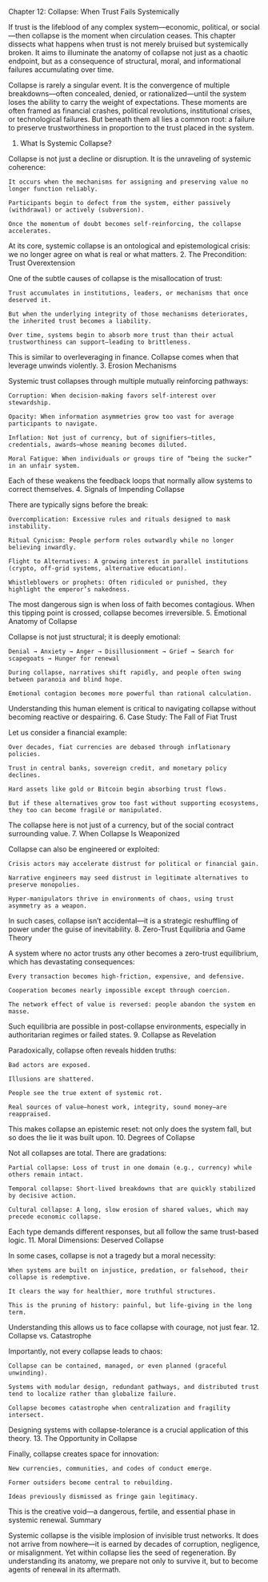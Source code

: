 Chapter 12: Collapse: When Trust Fails Systemically

If trust is the lifeblood of any complex system—economic, political, or social—then collapse is the moment when circulation ceases. This chapter dissects what happens when trust is not merely bruised but systemically broken. It aims to illuminate the anatomy of collapse not just as a chaotic endpoint, but as a consequence of structural, moral, and informational failures accumulating over time.

Collapse is rarely a singular event. It is the convergence of multiple breakdowns—often concealed, denied, or rationalized—until the system loses the ability to carry the weight of expectations. These moments are often framed as financial crashes, political revolutions, institutional crises, or technological failures. But beneath them all lies a common root: a failure to preserve trustworthiness in proportion to the trust placed in the system.
1. What Is Systemic Collapse?

Collapse is not just a decline or disruption. It is the unraveling of systemic coherence:

    It occurs when the mechanisms for assigning and preserving value no longer function reliably.

    Participants begin to defect from the system, either passively (withdrawal) or actively (subversion).

    Once the momentum of doubt becomes self-reinforcing, the collapse accelerates.

At its core, systemic collapse is an ontological and epistemological crisis: we no longer agree on what is real or what matters.
2. The Precondition: Trust Overextension

One of the subtle causes of collapse is the misallocation of trust:

    Trust accumulates in institutions, leaders, or mechanisms that once deserved it.

    But when the underlying integrity of those mechanisms deteriorates, the inherited trust becomes a liability.

    Over time, systems begin to absorb more trust than their actual trustworthiness can support—leading to brittleness.

This is similar to overleveraging in finance. Collapse comes when that leverage unwinds violently.
3. Erosion Mechanisms

Systemic trust collapses through multiple mutually reinforcing pathways:

    Corruption: When decision-making favors self-interest over stewardship.

    Opacity: When information asymmetries grow too vast for average participants to navigate.

    Inflation: Not just of currency, but of signifiers—titles, credentials, awards—whose meaning becomes diluted.

    Moral Fatigue: When individuals or groups tire of “being the sucker” in an unfair system.

Each of these weakens the feedback loops that normally allow systems to correct themselves.
4. Signals of Impending Collapse

There are typically signs before the break:

    Overcomplication: Excessive rules and rituals designed to mask instability.

    Ritual Cynicism: People perform roles outwardly while no longer believing inwardly.

    Flight to Alternatives: A growing interest in parallel institutions (crypto, off-grid systems, alternative education).

    Whistleblowers or prophets: Often ridiculed or punished, they highlight the emperor’s nakedness.

The most dangerous sign is when loss of faith becomes contagious. When this tipping point is crossed, collapse becomes irreversible.
5. Emotional Anatomy of Collapse

Collapse is not just structural; it is deeply emotional:

    Denial → Anxiety → Anger → Disillusionment → Grief → Search for scapegoats → Hunger for renewal

    During collapse, narratives shift rapidly, and people often swing between paranoia and blind hope.

    Emotional contagion becomes more powerful than rational calculation.

Understanding this human element is critical to navigating collapse without becoming reactive or despairing.
6. Case Study: The Fall of Fiat Trust

Let us consider a financial example:

    Over decades, fiat currencies are debased through inflationary policies.

    Trust in central banks, sovereign credit, and monetary policy declines.

    Hard assets like gold or Bitcoin begin absorbing trust flows.

    But if these alternatives grow too fast without supporting ecosystems, they too can become fragile or manipulated.

The collapse here is not just of a currency, but of the social contract surrounding value.
7. When Collapse Is Weaponized

Collapse can also be engineered or exploited:

    Crisis actors may accelerate distrust for political or financial gain.

    Narrative engineers may seed distrust in legitimate alternatives to preserve monopolies.

    Hyper-manipulators thrive in environments of chaos, using trust asymmetry as a weapon.

In such cases, collapse isn’t accidental—it is a strategic reshuffling of power under the guise of inevitability.
8. Zero-Trust Equilibria and Game Theory

A system where no actor trusts any other becomes a zero-trust equilibrium, which has devastating consequences:

    Every transaction becomes high-friction, expensive, and defensive.

    Cooperation becomes nearly impossible except through coercion.

    The network effect of value is reversed: people abandon the system en masse.

Such equilibria are possible in post-collapse environments, especially in authoritarian regimes or failed states.
9. Collapse as Revelation

Paradoxically, collapse often reveals hidden truths:

    Bad actors are exposed.

    Illusions are shattered.

    People see the true extent of systemic rot.

    Real sources of value—honest work, integrity, sound money—are reappraised.

This makes collapse an epistemic reset: not only does the system fall, but so does the lie it was built upon.
10. Degrees of Collapse

Not all collapses are total. There are gradations:

    Partial collapse: Loss of trust in one domain (e.g., currency) while others remain intact.

    Temporal collapse: Short-lived breakdowns that are quickly stabilized by decisive action.

    Cultural collapse: A long, slow erosion of shared values, which may precede economic collapse.

Each type demands different responses, but all follow the same trust-based logic.
11. Moral Dimensions: Deserved Collapse

In some cases, collapse is not a tragedy but a moral necessity:

    When systems are built on injustice, predation, or falsehood, their collapse is redemptive.

    It clears the way for healthier, more truthful structures.

    This is the pruning of history: painful, but life-giving in the long term.

Understanding this allows us to face collapse with courage, not just fear.
12. Collapse vs. Catastrophe

Importantly, not every collapse leads to chaos:

    Collapse can be contained, managed, or even planned (graceful unwinding).

    Systems with modular design, redundant pathways, and distributed trust tend to localize rather than globalize failure.

    Collapse becomes catastrophe when centralization and fragility intersect.

Designing systems with collapse-tolerance is a crucial application of this theory.
13. The Opportunity in Collapse

Finally, collapse creates space for innovation:

    New currencies, communities, and codes of conduct emerge.

    Former outsiders become central to rebuilding.

    Ideas previously dismissed as fringe gain legitimacy.

This is the creative void—a dangerous, fertile, and essential phase in systemic renewal.
Summary

Systemic collapse is the visible implosion of invisible trust networks. It does not arrive from nowhere—it is earned by decades of corruption, negligence, or misalignment. Yet within collapse lies the seed of regeneration. By understanding its anatomy, we prepare not only to survive it, but to become agents of renewal in its aftermath.
